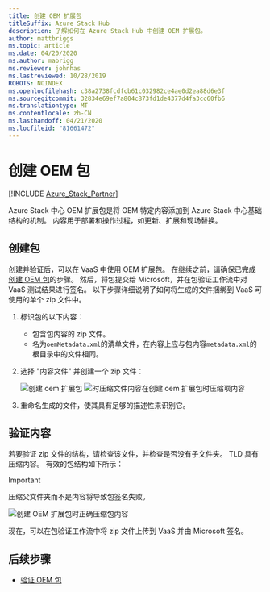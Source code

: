 ```yaml
---
title: 创建 OEM 扩展包
titleSuffix: Azure Stack Hub
description: 了解如何在 Azure Stack Hub 中创建 OEM 扩展包。
author: mattbriggs
ms.topic: article
ms.date: 04/20/2020
ms.author: mabrigg
ms.reviewer: johnhas
ms.lastreviewed: 10/28/2019
ROBOTS: NOINDEX
ms.openlocfilehash: c38a2738fcdfcb61c032982ce4ae0d2ea88d6e3f
ms.sourcegitcommit: 32834e69ef7a804c873fd1de4377d4fa3cc60fb6
ms.translationtype: MT
ms.contentlocale: zh-CN
ms.lasthandoff: 04/21/2020
ms.locfileid: "81661472"
---
```

# <a name="create-an-oem-package"></a>创建 OEM 包

[!INCLUDE [Azure_Stack_Partner](./includes/azure-stack-partner-appliesto.md)]

Azure Stack 中心 OEM 扩展包是将 OEM 特定内容添加到 Azure Stack 中心基础结构的机制。 内容用于部署和操作过程，如更新、扩展和现场替换。

## <a name="creating-the-package"></a>创建包

创建并验证后，可以在 VaaS 中使用 OEM 扩展包。 在继续之前，请确保已完成[创建 OEM 包](https://microsoft.sharepoint.com/:w:/r/teams/cloudsolutions/Sacramento/_layouts/15/Doc.aspx?sourcedoc=%7BD7406069-7661-419C-B3B1-B6A727AB3972%7D&file=Azure%20Stack%20OEM%20Extension%20Package.docx&action=default&mobileredirect=true)的步骤。 然后，将包提交给 Microsoft，并在包验证工作流中对 VaaS 测试结果进行签名。 以下步骤详细说明了如何将生成的文件捆绑到 VaaS 可使用的单个 zip 文件中。

1. 标识包的以下内容：
    - 包含包内容的 zip 文件。
    - 名为`oemMetadata.xml`的清单文件，在内容上应与包内容`metadata.xml`的根目录中的文件相同。

2. 选择 "内容文件" 并创建一个 zip 文件：

    ![创建 oem 扩展包](media/vaas-create-oem-package-1.png) ![时压缩文件内容在创建 oem 扩展包时压缩项内容](media/vaas-create-oem-package-2.png)

3. 重命名生成的文件，使其具有足够的描述性来识别它。

## <a name="verifying-the-contents"></a>验证内容

若要验证 zip 文件的结构，请检查该文件，并检查是否没有子文件夹。 TLD 具有压缩内容。 有效的包结构如下所示：

> [!IMPORTANT]
> 压缩父文件夹而不是内容将导致包签名失败。

![创建 OEM 扩展包时正确压缩包内容](media/vaas-create-oem-package-3.png)

现在，可以在包验证工作流中将 zip 文件上传到 VaaS 并由 Microsoft 签名。

## <a name="next-steps"></a>后续步骤

- [验证 OEM 包](azure-stack-vaas-validate-oem-package.md)
